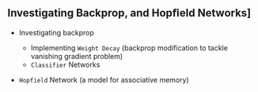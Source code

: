 ## Investigating Backprop, and Hopﬁeld Networks]

- Investigating backprop
  - Implementing `Weight Decay` (backprop modification to tackle vanishing gradient problem)
  - `Classifier` Networks
  
- `Hopfield` Network (a model for associative memory)

   
   

